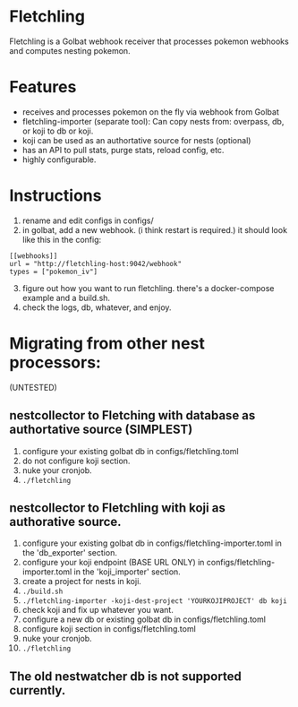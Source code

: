 # Fletchling

Fletchling is a Golbat webhook receiver that processes pokemon
webhooks and computes nesting pokemon.

# Features

* receives and processes pokemon on the fly via webhook from Golbat
* fletchling-importer (separate tool): Can copy nests from: overpass, db, or koji to db or koji.
* koji can be used as an authortative source for nests (optional)
* has an API to pull stats, purge stats, reload config, etc.
* highly configurable.

# Instructions

1. rename and edit configs in configs/
2. in golbat, add a new webhook. (i think restart is required.) it should look like this in the config:
```
[[webhooks]]
url = "http://fletchling-host:9042/webhook"
types = ["pokemon_iv"]
```
3. figure out how you want to run fletchling. there's a docker-compose example and a build.sh.
4. check the logs, db, whatever, and enjoy.

# Migrating from other nest processors:

(UNTESTED)

## nestcollector to Fletching with database as authortative source (SIMPLEST)
  1. configure your existing golbat db in configs/fletchling.toml
  2. do not configure koji section.
  3. nuke your cronjob.
  4. `./fletchling`

## nestcollector to Fletchling with koji as authorative source.
  1. configure your existing golbat db in configs/fletchling-importer.toml in the 'db_exporter' section.
  2. configure your koji endpoint (BASE URL ONLY) in configs/fletchling-importer.toml in the 'koji_importer' section.
  3. create a project for nests in koji.
  4. `./build.sh`
  5. `./fletchling-importer -koji-dest-project 'YOURKOJIPROJECT' db koji`
  6. check koji and fix up whatever you want.
  7. configure a new db or existing golbat db in configs/fletchling.toml
  8. configure koji section in configs/fletchling.toml
  9. nuke your cronjob.
  10. `./fletchling`

## The old nestwatcher db is not supported currently.
